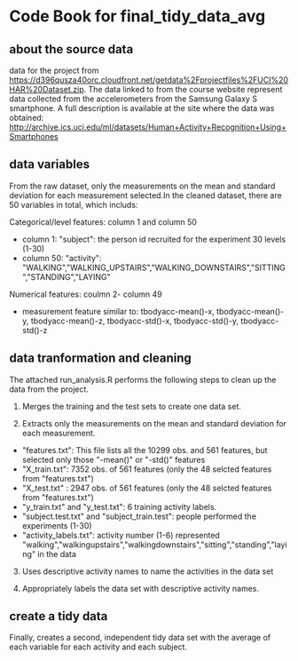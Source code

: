 # Code Book for final_tidy_data_avg

## about the source data
data for the project from https://d396qusza40orc.cloudfront.net/getdata%2Fprojectfiles%2FUCI%20HAR%20Dataset.zip. The data linked to from the course website represent data collected from the accelerometers from the Samsung Galaxy S smartphone. A full description is available at the site where the data was obtained: http://archive.ics.uci.edu/ml/datasets/Human+Activity+Recognition+Using+Smartphones 

## data variables
From the raw dataset, only the measurements on the mean and standard deviation for each measurement selected.In the cleaned dataset, there are 50 variables in total, which includs:

Categorical/level features: column 1 and column 50 
- column 1: "subject": the person id recruited for the experiment 30 levels (1-30) 
- column 50: "activity": "WALKING","WALKING_UPSTAIRS","WALKING_DOWNSTAIRS","SITTING","STANDING","LAYING"

Numerical features: coulmn 2- column 49
- measurement feature similar to: tbodyacc-mean()-x, tbodyacc-mean()-y, tbodyacc-mean()-z, tbodyacc-std()-x, tbodyacc-std()-y, tbodyacc-std()-z

## data tranformation and cleaning 
The attached run_analysis.R performs the following steps to clean up the data from the project.

1. Merges the training and the test sets to create one data set.

2. Extracts only the measurements on the mean and standard deviation for each measurement.
 - "features.txt": This file lists all the 10299 obs. and 561 features, but selected only those "-mean()" or "-std()" features
 - "X_train.txt": 7352 obs. of 561 features (only the 48 selcted features from "features.txt")
 - "X_test.txt" : 2947 obs. of 561 features (only the 48 selcted features from "features.txt")
 - "y_train.txt" and "y_test.txt": 6 training activity labels. 
 - "subject.test.txt" and "subject_train.test": people performed the experiments (1-30)
 - "activity_labels.txt": activity number (1-6) represented "walking","walkingupstairs","walkingdownstairs","sitting","standing","laying" in the data

3. Uses descriptive activity names to name the activities in the data set

4. Appropriately labels the data set with descriptive activity names.

## create a tidy data
Finally, creates a second, independent tidy data set with the average of each variable for each activity and each subject. 


  